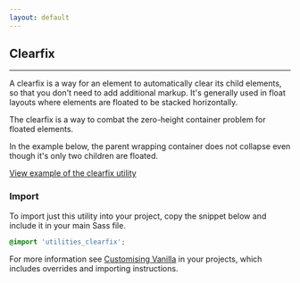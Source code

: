 ```yaml
---
layout: default
---
```


## Clearfix

<hr>

A clearfix is a way for an element to automatically clear its child elements, so that you don't need to add additional markup. It's generally used in float layouts where elements are floated to be stacked horizontally.

The clearfix is a way to combat the zero-height container problem for floated elements.

In the example below, the parent wrapping container does not collapse even though it's only two children are floated.

<a href="/examples/utilities/clearfix/"
    class="js-example">
View example of the clearfix utility
</a>

### Import

To import just this utility into your project, copy the snippet below and include it in your main Sass file.

```scss
@import 'utilities_clearfix';
```

For more information see [Customising Vanilla](/customising-vanilla/) in your projects, which includes overrides and importing instructions.
